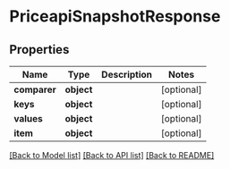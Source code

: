 # PriceapiSnapshotResponse

## Properties
Name | Type | Description | Notes
------------ | ------------- | ------------- | -------------
**comparer** | **object** |  | [optional] 
**keys** | **object** |  | [optional] 
**values** | **object** |  | [optional] 
**item** | **object** |  | [optional] 

[[Back to Model list]](../README.md#documentation-for-models) [[Back to API list]](../README.md#documentation-for-api-endpoints) [[Back to README]](../README.md)

